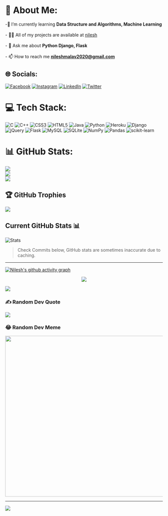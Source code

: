 # 💫 About Me:
-🌱 I’m currently learning **Data Structure and Algorithms, Machine Learning**<br><br>- 👨‍💻 All of my projects are available at [nilesh](https://nileshmalav.github.io/Portfolio/) <br><br>- 💬 Ask me about **Python Django, Flask**<br><br>- 📫 How to reach me **nileshmalav2020@gmail.com**


## 🌐 Socials:
[![Facebook](https://img.shields.io/badge/Facebook-%231877F2.svg?logo=Facebook&logoColor=white)](https://facebook.com/inileshmalav) [![Instagram](https://img.shields.io/badge/Instagram-%23E4405F.svg?logo=Instagram&logoColor=white)](https://instagram.com/inileshmalav) [![LinkedIn](https://img.shields.io/badge/LinkedIn-%230077B5.svg?logo=linkedin&logoColor=white)](https://linkedin.com/in/nileshmalav) [![Twitter](https://img.shields.io/badge/Twitter-%231DA1F2.svg?logo=Twitter&logoColor=white)](https://twitter.com/inileshmalav) 

# 💻 Tech Stack:
![C](https://img.shields.io/badge/c-%2300599C.svg?style=for-the-badge&logo=c&logoColor=white) ![C++](https://img.shields.io/badge/c++-%2300599C.svg?style=for-the-badge&logo=c%2B%2B&logoColor=white) ![CSS3](https://img.shields.io/badge/css3-%231572B6.svg?style=for-the-badge&logo=css3&logoColor=white) ![HTML5](https://img.shields.io/badge/html5-%23E34F26.svg?style=for-the-badge&logo=html5&logoColor=white) ![Java](https://img.shields.io/badge/java-%23ED8B00.svg?style=for-the-badge&logo=java&logoColor=white) ![Python](https://img.shields.io/badge/python-3670A0?style=for-the-badge&logo=python&logoColor=ffdd54) ![Heroku](https://img.shields.io/badge/heroku-%23430098.svg?style=for-the-badge&logo=heroku&logoColor=white) ![Django](https://img.shields.io/badge/django-%23092E20.svg?style=for-the-badge&logo=django&logoColor=white) ![jQuery](https://img.shields.io/badge/jquery-%230769AD.svg?style=for-the-badge&logo=jquery&logoColor=white) ![Flask](https://img.shields.io/badge/flask-%23000.svg?style=for-the-badge&logo=flask&logoColor=white) ![MySQL](https://img.shields.io/badge/mysql-%2300f.svg?style=for-the-badge&logo=mysql&logoColor=white) ![SQLite](https://img.shields.io/badge/sqlite-%2307405e.svg?style=for-the-badge&logo=sqlite&logoColor=white) ![NumPy](https://img.shields.io/badge/numpy-%23013243.svg?style=for-the-badge&logo=numpy&logoColor=white) ![Pandas](https://img.shields.io/badge/pandas-%23150458.svg?style=for-the-badge&logo=pandas&logoColor=white) ![scikit-learn](https://img.shields.io/badge/scikit--learn-%23F7931E.svg?style=for-the-badge&logo=scikit-learn&logoColor=white)
# 📊 GitHub Stats:
![](https://github-readme-stats.vercel.app/api?username=nileshmalav&theme=radical&hide_border=false&include_all_commits=true&count_private=true)<br/>
![](https://github-readme-streak-stats.herokuapp.com/?user=nileshmalav&theme=radical&hide_border=false)<br/>
![](https://github-readme-stats.vercel.app/api/top-langs/?username=nileshmalav&theme=radical&hide_border=false&include_all_commits=true&count_private=true&layout=compact)

## 🏆 GitHub Trophies
![](https://github-profile-trophy.vercel.app/?username=nileshmalav&theme=radical&no-frame=false&no-bg=false&margin-w=4)

## Current GitHub Stats 📊

![Stats](https://github-readme-stats.vercel.app/api?username=nileshmalav&show_icons=true&hide_border=true&theme=gruvbox&count_private=true&include_all_commits=true)
> Check Commits below, GitHub stats are sometimes inaccurate due to caching.
---

[![Nilesh's github activity graph](https://activity-graph.herokuapp.com/graph?username=nileshmalav&bg_color=24013B&color=EBE2FF&line=EBE2FF&point=EBE2FF&area=true&hide_border=true)](https://github.com/ashutosh00710/github-readme-activity-graph)

<p align="center">
<img src="https://raw.githubusercontent.com/nileshmalav/nileshmalav/output/github-contribution-grid-snake.svg">
</p>

[![](https://visitcount.itsvg.in/api?id=nileshmalav&pretty=true)](https://github-visitor-counter-pro.vercel.app)

### ✍️ Random Dev Quote
![](https://quotes-github-readme.vercel.app/api?type=horizontal&theme=radical)

### 😂 Random Dev Meme
<img src="https://random-memer.herokuapp.com/" width="512px"/>

---
[![](https://visitcount.itsvg.in/api?id=nileshmalav&icon=0&color=0)](https://visitcount.itsvg.in)
